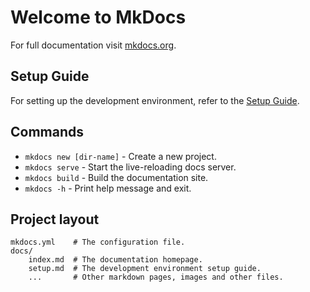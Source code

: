 # Welcome to MkDocs

For full documentation visit [mkdocs.org](https://www.mkdocs.org).

## Setup Guide

For setting up the development environment, refer to the [Setup Guide](setup.md).

## Commands

* `mkdocs new [dir-name]` - Create a new project.
* `mkdocs serve` - Start the live-reloading docs server.
* `mkdocs build` - Build the documentation site.
* `mkdocs -h` - Print help message and exit.

## Project layout

    mkdocs.yml    # The configuration file.
    docs/
        index.md  # The documentation homepage.
        setup.md  # The development environment setup guide.
        ...       # Other markdown pages, images and other files.

